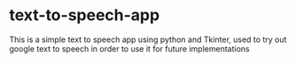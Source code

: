 # text-to-speech-app
This is a simple text to speech app using python and Tkinter, used to try out google text to speech in order to use it for future implementations
